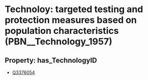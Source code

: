 # Technoloy: __targeted testing and protection measures based on population characteristics__ (PBN__Technology_1957)

## Property: has_TechnologyID

* [Q3376054](Q3376054)

